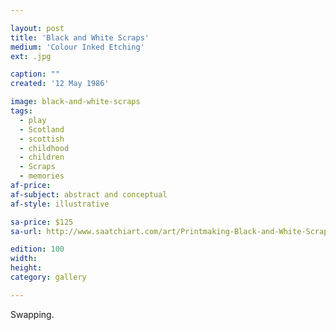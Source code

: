 ```yaml
---

layout: post
title: 'Black and White Scraps'
medium: 'Colour Inked Etching'
ext: .jpg

caption: ""
created: '12 May 1986'

image: black-and-white-scraps
tags:
  - play
  - Scotland
  - scottish
  - childhood
  - children
  - Scraps
  - memories
af-price:
af-subject: abstract and conceptual
af-style: illustrative

sa-price: $125
sa-url: http://www.saatchiart.com/art/Printmaking-Black-and-White-Scraps/19454/1608059/view

edition: 100
width:
height:
category: gallery

---
```


Swapping.
